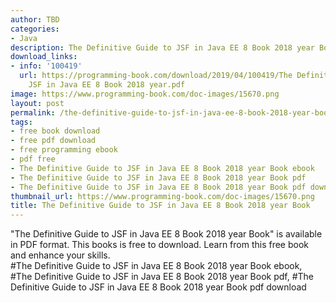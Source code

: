 ```yaml
---
author: TBD
categories:
- Java
description: The Definitive Guide to JSF in Java EE 8 Book 2018 year Book
download_links:
- info: '100419'
  url: https://programming-book.com/download/2019/04/100419/The Definitive Guide to
    JSF in Java EE 8 Book 2018 year.pdf
image: https://www.programming-book.com/doc-images/15670.png
layout: post
permalink: /the-definitive-guide-to-jsf-in-java-ee-8-book-2018-year-book.html
tags:
- free book download
- free pdf download
- free programming ebook
- pdf free
- The Definitive Guide to JSF in Java EE 8 Book 2018 year Book ebook
- The Definitive Guide to JSF in Java EE 8 Book 2018 year Book pdf
- The Definitive Guide to JSF in Java EE 8 Book 2018 year Book pdf download
thumbnail_url: https://www.programming-book.com/doc-images/15670.png
title: The Definitive Guide to JSF in Java EE 8 Book 2018 year Book
---
```


 
<div class="item-desc text-justify">
  "The Definitive Guide to JSF in Java EE 8 Book 2018 year Book" is available in PDF format. This books is free to download. Learn from this free book and enhance your skills.
  <br>
  #The Definitive Guide to JSF in Java EE 8 Book 2018 year Book ebook, #The Definitive Guide to JSF in Java EE 8 Book 2018 year Book pdf, #The Definitive Guide to JSF in Java EE 8 Book 2018 year Book pdf download
</div>